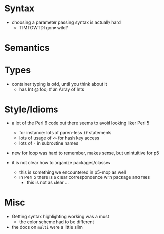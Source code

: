 # Syntax

- choosing a parameter passing syntax is actually hard
    - TIMTOWTDI gone wild?

# Semantics

# Types

- container typing is odd, until you think about it
    - has Int @.foo; # an Array of Ints

# Style/Idioms

- a lot of the Perl 6 code out there seems to avoid looking liker Perl 5
    - for instance: lots of paren-less `if` statements
    - lots of usage of `<>` for hash key access
    - lots of `-` in subroutine names

- new for loop was hard to remember, makes sense, but unintuitive for p5

- it is not clear how to organize packages/classes
    - this is something we encountered in p5-mop as well
    - in Perl 5 there is a clear correspondence with package and files
        - this is not as clear ...

# Misc

- Getting syntax highlighting working was a must
    - the color scheme had to be different
- the docs on `multi` were a little slim
